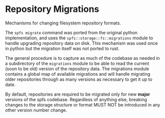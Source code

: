 # Repository Migrations

Mechanisms for changing filesystem repository formats.

The `spfs migrate` command was ported from the original python implementation, and uses the `spfs::storage::fs::migrations` module to handle upgrading repository data on disk. This mechanism was used once in python but the migration itself was not ported to rust.

The general procedure is to capture as much of the codebase as needed in a subdirectory of the `migrations` module to be able to read the current (soon to be old) version of the repository data. The migrations module contains a global map of available migrations and will handle migrating older repositories through as many versions as necessary to get it up to date.

By default, repositories are required to be migrated only for new **major** versions of the spfs codebase. Regardless of anything else, breaking changes to the storage structure or format MUST NOT be introduced in any other version number change.
